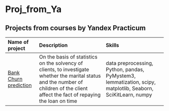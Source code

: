 # Proj_from_Ya
## Projects from courses by Yandex Practicum
| Name of project | Description | Skills |
|:----------------|:------------|:-------|
|[Bank Churn prediction](https://github.com/MaryiaKastsiuk/Proj_from_Ya/tree/main/Bank%20customers%20analisis)|On the basis of statistics on the solvency of clients, to investigate whether the marital status and the number of children of the client affect the fact of repaying the loan on time|data preprocessing, Python, pandas, PyMystem3, lemmatization, scipy, matplotlib, Seaborn, SciKitLearn, numpy|



